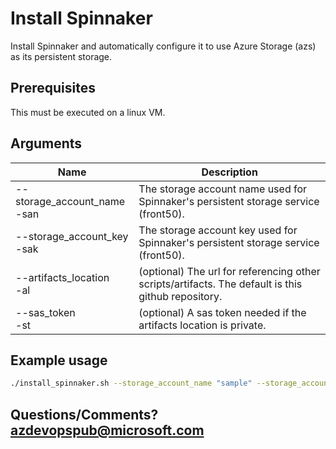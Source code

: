 # Install Spinnaker

Install Spinnaker and automatically configure it to use Azure Storage (azs) as its persistent storage.

## Prerequisites
This must be executed on a linux VM.

## Arguments
| Name | Description |
|---|---|
| --storage_account_name<br/>-san | The storage account name used for Spinnaker's persistent storage service (front50). |
| --storage_account_key<br/>-sak | The storage account key used for Spinnaker's persistent storage service (front50). |
| --artifacts_location<br/>-al | (optional) The url for referencing other scripts/artifacts. The default is this github repository. |
| --sas_token<br/>-st | (optional) A sas token needed if the artifacts location is private. |

## Example usage
```bash
./install_spinnaker.sh --storage_account_name "sample" --storage_account_key "password"
```

## Questions/Comments? azdevopspub@microsoft.com